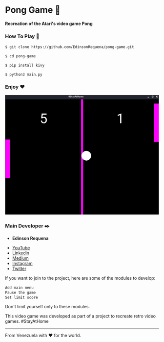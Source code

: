 # Pong Game :ping_pong:	

__Recreation of the Atari's video game Pong__

### How To Play 📖

```
$ git clone https://github.com/EdinsonRequena/pong-game.git
```
```
$ cd pong-game
```

```
$ pip install kivy
```

```
$ python3 main.py
```

### Enjoy ❤️

![alt text](https://raw.githubusercontent.com/EdinsonRequena/pong-game/master/stayathome.png)

### Main Developer ✒️

* **Edinson Requena**
- [YouTube](https://www.youtube.com/channel/UCFXAiceHPFzk81Ooc25_QTg/featured)
- [Linkedin](https://www.linkedin.com/in/edinson-requena-9496a2178/)
- [Medium](https://medium.com/@edinsonrequena)
- [Instagram](https://instagram.com/edinsonrequena)
- [Twitter](https://twitter.com/requenaea)

If you want to join to the project, here are some of the modules to develop:
```
Add main menu
Pause the game
Set limit score
```
Don't limit yourself only to these modules.


This video game was developed as part of a project to recreate retro video games. #StayAtHome

---
From Venezuela with ❤️ for the world.
